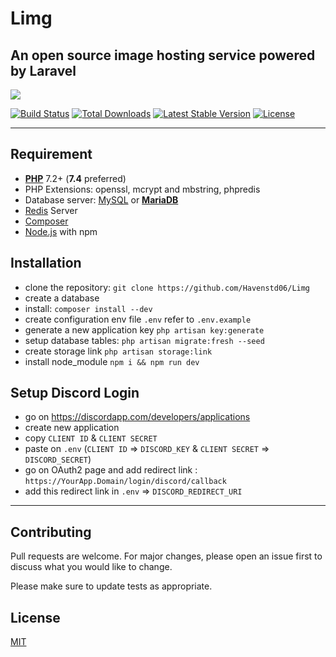 # Limg
## An open source image hosting service powered by Laravel
  
<img src="https://limg.app/i/gQHOGpS.png/500">
  
<a href="https://travis-ci.org/laravel/framework"><img src="https://travis-ci.org/laravel/framework.svg" alt="Build Status"></a>
<a href="https://packagist.org/packages/laravel/framework"><img src="https://poser.pugx.org/laravel/framework/d/total.svg" alt="Total Downloads"></a>
<a href="https://packagist.org/packages/laravel/framework"><img src="https://poser.pugx.org/laravel/framework/v/stable.svg" alt="Latest Stable Version"></a>
<a href="https://packagist.org/packages/laravel/framework"><img src="https://poser.pugx.org/laravel/framework/license.svg" alt="License"></a>

<hr>

## Requirement
- [**PHP**](https://php.net) 7.2+ (**7.4** preferred)
- PHP Extensions: openssl, mcrypt and mbstring, phpredis
- Database server: [MySQL](https://www.mysql.com) or [**MariaDB**](https://mariadb.org)
- [Redis](http://redis.io) Server
- [Composer](https://getcomposer.org)
- [Node.js](https://nodejs.org/) with npm

## Installation
* clone the repository: `git clone https://github.com/Havenstd06/Limg`
* create a database
* install: `composer install --dev`
* create configuration env file `.env` refer to `.env.example`
* generate a new application key `php artisan key:generate`
* setup database tables: `php artisan migrate:fresh --seed`
* create storage link `php artisan storage:link`
* install node_module `npm i && npm run dev`


## Setup Discord Login
* go on https://discordapp.com/developers/applications
* create new application
* copy `CLIENT ID` & `CLIENT SECRET`
* paste on `.env` (`CLIENT ID` => `DISCORD_KEY` & `CLIENT SECRET` => `DISCORD_SECRET`)
* go on OAuth2 page and add redirect link : `https://YourApp.Domain/login/discord/callback` 
* add this redirect link in `.env` => `DISCORD_REDIRECT_URI`

<hr>  

## Contributing
Pull requests are welcome. For major changes, please open an issue first to discuss what you would like to change.

Please make sure to update tests as appropriate.

## License
[MIT](https://choosealicense.com/licenses/mit/)
